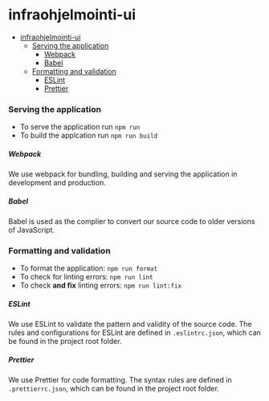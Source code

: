 # infraohjelmointi-ui

- [infraohjelmointi-ui](#infraohjelmointi-ui)
    - [Serving the application](#serving-the-application)
        - [Webpack](#webpack)
        - [Babel](#babel)
    - [Formatting and validation](#formatting-and-validation)
        - [ESLint](#eslint)
        - [Prettier](#prettier)

### Serving the application

- To serve the application run `npm run`
- To build the applcation run `npm run build`

##### Webpack

We use webpack for bundling, building and serving the application in development and production.

##### Babel

Babel is used as the complier to convert our source code to older versions of JavaScript.

### Formatting and validation

- To format the application: `npm run format`
- To check for linting errors: `npm run lint`
- To check **and fix** linting errors: `npm run lint:fix`

##### ESLint

We use ESLint to validate the pattern and validity of the source code. The rules and configurations for ESLint are defined in `.eslintrc.json`, which can be found in the project root folder.

##### Prettier

We use Prettier for code formatting. The syntax rules are defined in `.prettierrc.json`, which can be found in the project root folder.
